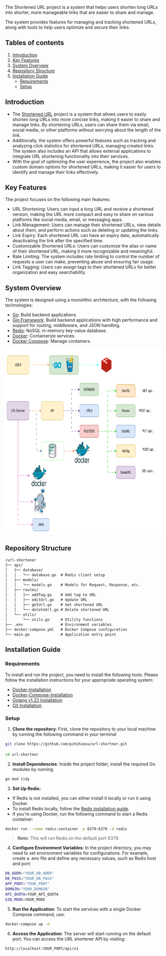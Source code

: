 The Shortened URL project is a system that helps users shorten long URLs into shorter, more manageable links that are easier to share and manage. 

The system provides features for managing and tracking shortened URLs, along with tools to help users optimize and secure their links.

## Tables of contents

1. [Introduction](#Introduction)
2. [Key Features](#Key-Features)
3. [System Overview](#System-Overview)
4. [Repository Structure](#Repository-Structure)
5. [Installation Guide](#Installation-Guide)
    - [Requirements](#Requirements-📋)
    - [Setup](#Set-up)

## Introduction

-   The [Shortened URL](https://en.wikipedia.org/wiki/URL_shortening) project is a system that allows users to easily shorten long URLs into more concise links, making it easier to share and manage links. By shortening URLs, users can share them via email, social media, or other platforms without worrying about the length of the link.
-   Additionally, the system offers powerful features such as tracking and analyzing click statistics for shortened URLs, managing created links. The system also includes an API that allows external applications to integrate URL shortening functionality into their services.
-   With the goal of optimizing the user experience, the project also enables custom domain options for shortened URLs, making it easier for users to identify and manage their links effectively.

## Key Features

The project focuses on the following main features:

-   URL Shortening: Users can input a long URL and receive a shortened version, making the URL more compact and easy to share on various platforms like social media, email, or messaging apps.
-   Link Management: Users can manage their shortened URLs, view details about them, and perform actions such as deleting or updating the links.
-   Link Expiry: Each shortened URL can have an expiry date, automatically deactivating the link after the specified time.
-   Customizable Shortened URLs: Users can customize the alias or name of their shortened URL, making it more recognizable and meaningful.
-   Rate Limiting: The system includes rate limiting to control the number of requests a user can make, preventing abuse and ensuring fair usage.
-   Link Tagging: Users can assign tags to their shortened URLs for better organization and easy searchability.

## System Overview

The system is designed using a monolithic architecture, with the following technologies:

-   [Go](https://go.dev/): Build backend applications.
-   [Gin Framework](https://gin-gonic.com/): Build backend applications with high performance and support for routing, middleware, and JSON handling.
-   [Redis](https://redis.io/): NoSQL in-memory key-value database.
-   [Docker](https://www.docker.com/): Containerize services.
-   [Docker Compose](https://docs.docker.com/compose/): Manage containers.

<img loading="lazy" src="./docs/images/url_shorter.drawio.svg" alt="Architecture" width="100%" height=600>

## Repository Structure
```plaintext
/url-shortener
├── api/
│   ├── database/
│   │   └── database.go  # Redis client setup
│   ├── models/
│   │   └── models.go    # Models for Request, Response, etc.
│   ├── routes/
│   │   ├── addTag.go    # Add tag to URL
│   │   ├── editUrl.go   # Update URL
│   │   ├── getUrl.go    # Get shortened URL
│   │   └── deleteUrl.go # Delete shortened URL
│   └── utils/
│       └── utils.go     # Utility functions
├── .env                 # Environment variables
├── docker-compose.yml   # Docker Compose configuration
└── main.go              # Application entry point
```
## Installation Guide

### Requirements

To install and run the project, you need to install the following tools. Please follow the installation instructions for your appropriate operating system:

-   [Docker-Installation](https://docs.docker.com/get-docker/)
-   [Docker-Compose-Installation](https://docs.docker.com/compose/install/)
-   [Golang v1.22 Installation](https://go.dev/doc/install)
-   [Git Installation](https://git-scm.com/downloads)

### Setup

1. **Clone the repository**: First, clone the repository to your local machine by running the following command in your terminal

```bash
git clone https://github.com/pchihieuu/url-shortner.git

cd url-shortner
```

2. **Install Dependencies**: Inside the project folder, install the required Go modules by running

```bash
go mod tidy
```

3. **Set Up Redis:**

-   If Redis is not installed, you can either install it locally or run it using Docker.
-   To install Redis locally, follow the [Redis installation guide](https://redis.io/docs/latest/operate/oss_and_stack/install/install-redis/).
-   If you're using Docker, run the following command to start a Redis container:

```bash
docker run --name redis-container -p 6379:6379 -d redis
```

> **Note:** This will run Redis on the default port 6379.

4. **Configure Environment Variables**: In the project directory, you may need to set environment variables for configurations. For example, create a .env file and define any necessary values, such as Redis host and port:

```bash
DB_ADDR="YOUR_DB_ADDR"
DB_PASS="YOUR_DB_PASS"
APP_PORT="YOUR_PORT"
DOMAIN="YOUR_DOMAIN"
API_QUOTA=YOUR_API_QUOTA
GIN_MODE=YOUR_MODE
```

5.  **Run the Application**: To start the services with a single Docker Compose command, use:

```bash
docker-compose up -d
```

6. **Access the Application**: The server will start running on the default port. You can access the URL shortener API by visiting:

```bash
http://localhost:YOUR_PORT/api/v1
```